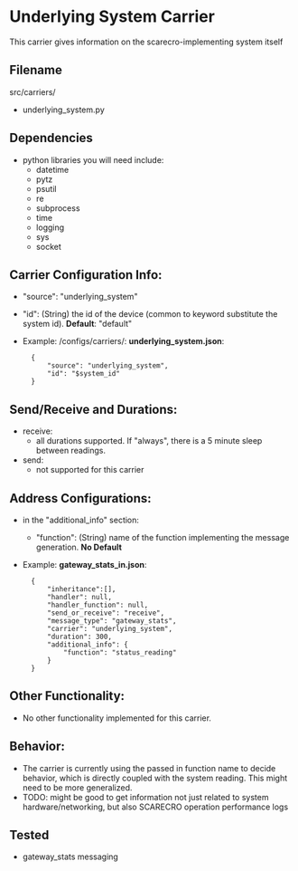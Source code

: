 # Underlying System Carrier
This carrier gives information on the scarecro-implementing system itself 

## Filename
src/carriers/
- underlying_system.py

## Dependencies
- python libraries you will need include:
    - datetime
    - pytz
    - psutil
    - re
    - subprocess
    - time
    - logging
    - sys 
    - socket 

## Carrier Configuration Info:
- "source": "underlying_system" 
-  "id": (String) the id of the  device (common to keyword substitute the system id).  **Default**: "default" 


- Example: 
/configs/carriers/:
**underlying_system.json**:

        {
            "source": "underlying_system",
            "id": "$system_id"
        }

## Send/Receive and Durations: 
- receive:
    - all durations supported. If "always", there is a 5 minute sleep between readings. 
- send: 
    - not supported for this carrier

## Address Configurations: 
- in the "additional_info" section:
    - "function": (String) name of the function implementing the message generation.  **No Default**
    
- Example: 
**gateway_stats_in.json**:

        {
            "inheritance":[],
            "handler": null,
            "handler_function": null,
            "send_or_receive": "receive",
            "message_type": "gateway_stats",
            "carrier": "underlying_system",
            "duration": 300,
            "additional_info": {
                "function": "status_reading"
            } 
        }


## Other Functionality: 
- No other functionality implemented for this carrier. 

## Behavior: 
- The carrier is currently using the passed in function name to decide behavior, which is directly coupled with the system reading. This might need to be more generalized. 
- TODO: might be good to get information not just related to system hardware/networking, but also SCARECRO operation performance logs 
    
## Tested 
- gateway_stats messaging


